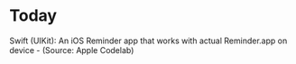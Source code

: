 # Today
 Swift (UIKit): An iOS Reminder app that works with actual Reminder.app on device - (Source: Apple Codelab)
